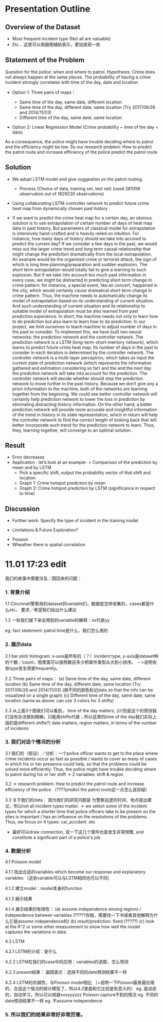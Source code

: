 # Presentation Outline
## Overview of the Dataset  
- Most frequent incident type (Not all are valuable) 
- Etc… 
这里可以用画图辅助表示，更加直观一些

## Statement of the Problem 
Quesiton for the police: when and where to patrol. 
Hypothesis: Crime does not always happen at the same places. The probability of having a crime incident strongly correlates with time of the day, date and location

- Option 1: Three pairs of maps：
  - Same time of the day, same date, different location 
  - Same time of the day, different date, same location (Try 2017/06/26 and 2014/11/03)
  - Different time of the day, same date, same location
  
- Option 2: Linear Regression Model (Crime probability ~ time of the day + date)

As a consequence, the police might have trouble deciding where to patrol and the efficiency might be low.
So our research problem: How to predict the patrol route and increase efficiency of the police
predict the patrol route

## Solution 
- We adopt LSTM model and give suggestion on the patrol routing.
  - Process (Choice of data, training set, test set) (used 281056 observation out of 1829230 observations)

- Using collaborating LSTM-controller network to predict future crime heat map from dynamically chosen past history


 - If we want to predict the crime heat map for a certain day, an obvious solution is to use extrapolation of certain number of days of heat map data in past history. But parameters of classical model for extrapolation is intensively hand-crafted and is heavily relied on intuition.  For instance, how many days of history should we take into account to predict the current day? If we consider a few days in the past, we would miss out the larger crime trend and long term causal relationship that might change the prediction dramatically from the local extrapolation. An example would be the organized crime or terrorist attack, the sign of which is long time planning/preparation and sudden explosion. The short term extrapolation would totally fail to give a warning to such explosion. But if we take into account too much past information in every case, we might be distracted in predicting short term change in crime pattern: for instance, a special event, like an concert, happened in the city, which would certainly cause dramatical short term change in crime pattern. Thus, the machine needs to automatically change its model of extrapolation based on its understanding of current situation. And such understanding of current situation and its relationship to suitable model of extrapolation must be also learned from past prediction experience. In short, the machine needs not only to learn how to do prediction but also learn to learn how to do prediction. In our project, we limit ourselves to teach machine to adjust number of days in the past to consider. To implement this, we have built two neural networks: the prediction network and the controller network. The prediction network is a LSTM (long-term-short-memory network), which learns to predict future crime heat map. Its number of days in the past to consider in each iteration is determined by the controller network. The controller network is a multi-layer perceptron, which takes as input the current state of prediction network (which represents the information gathered and estimation considering so far) and the and the next day the prediction network will take into account for the prediction. The controller network will decide whether should stop the prediction network to move further in the past history. Because we don’t give any a priori information to the machine, both of the networks are learning together from the beginning. We could see better controller network will certainly help prediction network to lower the loss in prediction by eliminating distracting history information. On the other hand, a better prediction network will provide more accurate and insightful information of the trend in history in its state representation, which in return will help the controller network to find the correct length of looking back that will better incorporate such trend for the prediction network to learn. Thus, they, learning together, will converge to an optimal solution.
  
## Result 
- Error decreases 
- Application : let’s look at an example- > Comparison of the prediction by mean and by LSTM 
    - Pick a specific shift, output the probability vector of that shift and location 
    - Graph 1: Crime hotspot prediction by mean 
    - Graph 2: Crime hotspot prediction by LSTM (significance in respect to time)
    
## Discussion 
- Further work: Specify the type of incident in the training model 

+ Limitations & Future Exploration?

- Possion 
- Wheather there is spatial correlation







# 11.01 17:23 edit
我们的故事中需要涉及／圆回来的问题：

### 1. 背景介绍
1.1 Cincinnati警察局的dataset的variable们，数据是怎样收集的，cases都是什么etc， 要求／希望我们给出什么建议

1.2 一些我们接下来会用到的variable的解释：xx代表yy

eg. fact statement: patrol time是什么，我们怎么用的

### 2. 展示data
2.1 bar plot/ histogram: x-axis是所有的（？）incident type, y-axis是dataset种的个数／count，图里面可以按照数目多少把案件类型从大到小排序。
－>说明有些type发生得更frequently。

2.2 Three pairs of maps：
  (a) Same time of the day, same date, different location 
  (b) Same time of the day, different date, same location (Try 2017/06/26 and 2014/11/03) (用不同的颜色标记data so that the info can be visualized on a single graph)
  (c) Different time of the day, same date, same location (same as above: can use 3 colors for 3 shifts)

2.3 从上面3个图我们可以看到，
time of the day matters, (///但是这个的预测我们没有办法做到精确，只能用shifts代替；所以这里的time of the day我们实际上指的是different shifts?)
date matters, 
region matters, in terms of the number of incidents

### 3. 我们对这个情况的分析
3.1 我们的（假设）／分析：一个police officer wants to get to the place where crime incidents occur as fast as possible / wants to cover as many of cases in which his or her presence could help, so that the problems could be solved more efficiently.
Thus, the police might have trouble deciding where to patrol during his or her shift
-> 2 variables: shift & region

3.2 -> research problem: How to predict the patrol route and increase efficiency of the police
（????predict the patrol route这一点怎么说存疑）

3.3 关于我们的data：
因为我们的研究问题是 为警察巡逻的时间、地点提出建议，所以not all incident types matter.
-> we select some of the incident types for which a shorter time that police officers take to be present on the sites is important / has an influence on the resolutions of the problems. 
Thus, we focus on 4 types: car_accident .etc
+ 最好可以draw connection, 说一下这几个案件也是发生非常频繁, and constitute a significant part of a police's job.

### 4. 数据分析
4.1 Poisson model 

4.1.1 找出合适的variables which become our response and explanatory variables
（这些variable可以与LSTM相同也可以不同）

4.1.2 建立model：model本身的function

4.1.3 展示结果

4.1.4 展示结果的有限性：
(a) assume independence among regions / independence between variables (?????存疑，需要找一下书或者其他解释为什么它是assume independence的)
(b) result/prediction: fixed (?????)
(c) look at the R^2 or some other measurement to show how well the model captures the variations in data.

4.2 LSTM

4.2.1 LSTM的介绍：是什么

4.2.2 LSTM在我们的case中的应用：variables的选取，怎么预测

4.2.3 present结果：
画图表示：选择不同的date预测结果不一样

4.2.4 LSTM的优越性，与Poisson model相比
（+说明一下Poisson最普遍应用的、合适这个情况的统计模型了，所以4.2里面和它比较是有意义的）
eg. 是动态的，自动学习，所以可以规避xxxyyyzzz Poisson capture不到的情况
eg. 不同的date预测结果不一样
eg. 不assume independence

### 5. 所以我们的结果非常好非常厉害。
